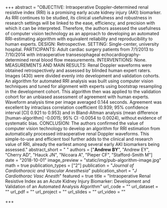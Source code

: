+++
abstract = "OBJECTIVE: Intraoperative Doppler-determined renal resistive index (RRI) is a promising early acute kidney injury (AKI) biomarker. As RRI continues to be studied, its clinical usefulness and robustness in research settings will be linked to the ease, efficiency, and precision with which it can be interpreted. Therefore, the authors assessed the usefulness of computer vision technology as an approach to developing an automated RRI-estimating algorithm with equivalent reliability and reproducibility to human experts. DESIGN: Retrospective. SETTING: Single-center, university hospital. PARTICIPANTS: Adult cardiac surgery patients from 7/1/2013 to 7/10/2014 with intraoperative transesophageal echocardiography-determined renal blood flow measurements. INTERVENTIONS: None. MEASUREMENTS AND MAIN RESULTS: Renal Doppler waveforms were obtained retrospectively and assessed by blinded human expert raters. Images (430) were divided evenly into development and validation cohorts. An algorithm for automated RRI analysis was built using computer vision techniques and tuned for alignment with experts using bootstrap resampling in the development cohort. This algorithm then was applied to the validation cohort for an unbiased assessment of agreement with human experts. Waveform analysis time per image averaged 0.144 seconds. Agreement was excellent by intraclass correlation coefficient (0.939; 95% confidence interval [CI] 0.921 to 0.953) and in Bland-Altman analysis (mean difference [human-algorithm] -0.0015; 95% CI -0.0054 to 0.0024), without evidence of systematic bias. CONCLUSION: The authors confirmed the value of computer vision technology to develop an algorithm for RRI estimation from automatically processed intraoperative renal Doppler waveforms. This simple-to-use and efficient tool further adds to the clinical and research value of RRI, already the earliest among several early AKI biomarkers being assessed."
abstract_short = " "
authors = ["**Andrew BY**", "Andrew EY", "Cherry AD", "Hauck JN", "Nicoara A", "Pieper CF", "Stafford-Smith M"]
date = "2018-10-01"
image_preview = "static/img/pub-algorithm-image.jpg"
math = true
publication_types = ["2"]
publication = "*Journal of Cardiothoracic and Vascular Anesthesia*"
publication_short = "*J Cardiothorac Vasc Anesth*"
featured = true
title = "Intraoperative Renal Resistive Index as an Acute Kidney Injury Biomarker: Development and Validation of an Automated Analysis Algorithm"
url_code = ""
url_dataset = ""
url_pdf = ""
url_project = ""
url_slides = ""
url_video = ""

+++
